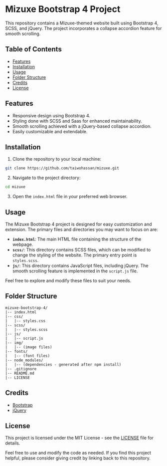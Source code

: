 # Mizuxe Bootstrap 4 Project

This repository contains a Mizuxe-themed website built using Bootstrap 4, SCSS, and jQuery. The project incorporates a collapse accordion feature for smooth scrolling.

## Table of Contents

- [Features](#features)
- [Installation](#installation)
- [Usage](#usage)
- [Folder Structure](#folder-structure)
- [Credits](#credits)
- [License](#license)

## Features

- Responsive design using Bootstrap 4.
- Styling done with SCSS and Saas for enhanced maintainability.
- Smooth scrolling achieved with a jQuery-based collapse accordion.
- Easily customizable and extendable.

## Installation

1. Clone the repository to your local machine:

```bash
git clone https://github.com/taiwohassan/mizuxe.git
```

2. Navigate to the project directory:

```bash
cd mizuxe
```

3. Open the `index.html` file in your preferred web browser.

## Usage

The Mizuxe Bootstrap 4 project is designed for easy customization and extension. The primary files and directories you may want to focus on are:

- **`index.html`**: The main HTML file containing the structure of the webpage.
- **`scss/`**: This directory contains SCSS files, which can be modified to change the styling of the website. The primary entry point is `styles.scss`.
- **`js/`**: This directory contains JavaScript files, including jQuery. The smooth scrolling feature is implemented in the `script.js` file.

Feel free to explore and modify these files to suit your needs.

## Folder Structure

```
mizuxe-bootstrap-4/
|-- index.html
|-- css/
|   |-- styles.css
|-- scss/
|   |-- styles.scss
|-- js/
|   |-- script.js
|-- img/
|   |-- (image files)
|-- fonts/
|   |-- (font files)
|-- node_modules/
|   |-- (dependencies - generated after npm install)
|-- .gitignore
|-- README.md
|-- LICENSE
```

## Credits

- [Bootstrap](https://getbootstrap.com/)
- [jQuery](https://jquery.com/)

## License

This project is licensed under the MIT License - see the [LICENSE](LICENSE) file for details.

Feel free to use and modify the code as needed. If you find this project helpful, please consider giving credit by linking back to this repository.
